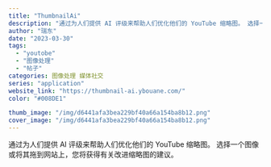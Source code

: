 ```yaml
---
title: "ThumbnailAi"
description: "通过为人们提供 AI 评级来帮助人们优化他们的 YouTube 缩略图。 选择一个图像或将其拖到网站上，您将获得有关改进"
author: "瑞东"
date: "2023-03-30"
tags:
  - "youtobe"
  - "图像处理"
  - "帖子"
categories: 图像处理 媒体社交
series: "application"
website_link: "https://thumbnail-ai.ybouane.com/"
color: "#008DE1"

thumb_image: "/img/d6441afa3bea229bf40a66a154ba8b12.png"
cover_image: "/img/d6441afa3bea229bf40a66a154ba8b12.png"
---
```


通过为人们提供 AI 评级来帮助人们优化他们的 YouTube 缩略图。 选择一个图像或将其拖到网站上，您将获得有关改进缩略图的建议。